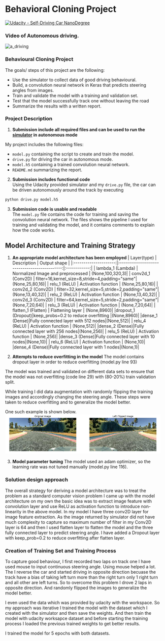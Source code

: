 # Behavioral Cloning Project

[![Udacity - Self-Driving Car NanoDegree](https://s3.amazonaws.com/udacity-sdc/github/shield-carnd.svg)](http://www.udacity.com/drive)

### Video of Autonomous driving.
![a_driving](https://github.com/unnat5/CarND-Behavioral-Cloning-P3/blob/master/run1.gif)

### Behavioural Cloning Project
The goals/ steps of this project are the following:
- Use the simulator to collect data of good driving behavioural.
- Build, a convolution neural network in Keras that predicts steering angles from images.
- Train and validate the model with a training and validation set.
- Test that the model successfully track one without leaving the road 
- Summarize the results with a written report.


### Project Description
1. **Submission include all required files and can be used to run the [simulator](https://github.com/udacity/CarND-Term1-Starter-Kit) in autonomous mode**


My project includes the following files:
- `model.py` containing the script to create and train the model.
- `drive.py` for driving the car in autonomous mode.
- `model.h5` containing a trained convolution neural network.
- `README.md` summarizing the report.

2. **Submission includes functional code**
<br>Using the Udacity provided simulator and my `drive.py` file, the car can be driven autonomously around the track by executing
```sh
python drive.py model.h5
```

3. **Submission code is usable and readable**
<br> The `model.py` file contains the code for training and saving the convolution neural network. The files shows the pipeline I used for training and validating the model, and it contains comments to explain how the code works.

## Model Architecture and Training Strategy
1. **An appropriate model architecture has been employed**
| Layer(type)         	|        Description	        				| Output shape | 
|:---------------------:|:---------------------------------------------:|:------------:|
| lambda_1 (Lambda)     | Normalized Image and preprocessed   | (None,100,320,3)|
| conv2d_1 (Conv2D)     | filter=16,kernel_size=8,stride=4,padding="same"| (None,25,80,16)|
| relu_1 (ReLU)     | Activation function | (None,25,80,16)|
| conv2d_2 (Conv2D)     | filter=32,kernel_size=5,stride=2,padding="same"| (None,13,40,32)|
| relu_2 (ReLU)     | Activation function | (None,13,40,32)|
| conv2d_3 (Conv2D)     | filter=64,kernel_size=5,stride=2,padding="same"| (None,7,20,64)|
| relu_3 (ReLU)     | Activation function | (None,7,20,64)|
| flatten_1 (Flatten)     | Flattening layer | (None,8960)|
|dropout_1 (Dropout)|keep_probs=0.2 to reduce overfitting |(None,8960)|
|dense_1 (Dense)|Fully connected layer with 512 nodes|(None,512)|
| relu_4 (ReLU)     | Activation function | (None,512)|
|dense_2 (Dense)|Fully connected layer with 256 nodes|(None,256)|
| relu_5 (ReLU)     | Activation function | (None,256)|
|dense_3 (Dense)|Fully connected layer with 10 nodes|(None,10)|
| relu_6 (ReLU)     | Activation function | (None,10)|
|dense_4 (Dense)|Fully connected layer with 1 nodes|(None,1)|



2. **Attempts to reduce overfitting in the model**
The model contains dropout layer in order to reduce overfitting (model.py line 93)

The model was trained and validated on different data sets to ensure that the model was not overfitting (code line 29) with (80-20%) train validation split.

While training I did data augmentation with randomly flipping the training images and accordingly changing the steering angle. These steps were taken to reduce overfitting and to generalize the model better.

One such example is shown below.
<img src = "https://github.com/unnat5/CarND-Behavioral-Cloning-P3/blob/master/examples/img_aug.png">


3. **Model parameter tuning**
The model used an adam optimizer, so the learning rate was not tuned manually (model.py line 116).


### Solution design approach

The overall strategy for deriving a model architecture was to treat the problem as a standard computer vision problem I came up with the model architecture on my own the basic idea was to extract image feature with convolution layer and use ReLU as activation function to introduce non-linearity in the above model. In my model I have three conv2D layer for image feature extraction. As the image returned by simulator did not have much complexity to capture so maximum number of filter in my Conv2D layer is 64 and then I used flatten layer to flatten the model and the three fully connected layer to predict steering angle. I have added a Dropout layer with keep_prob=0.2 to reduce overfitting after flatten layer.

### Creation of Training Set and Training Process  
To capture good behaviour, I first recorded two laps on track one I have used mouse to input continuous steering angle. Using mouse helped a lot. The I reverse the car and started driving in opposite direction becuase the track have a bias of taking left turn more than the right turn only 1 right turn and all other are left turns. So to overcome this problem I drove 2 laps in opposite direction. And randomly flipped the images to generalize the model better.

I even used the data which was provided by udacity with the workspace. So my approach was iterative I trained the model with the dataset which I created with the simulator and then save the weights. And then train the model with udacity worksapce dataset and before starting the training process I loaded the previous trained weights to get better results.

I trained the model for 5 epochs with both datasets. 


